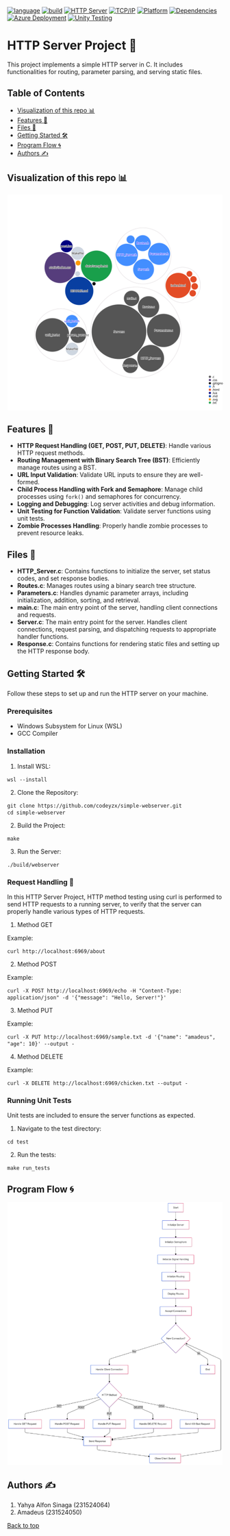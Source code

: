 <a name="top"></a>
[![language](https://img.shields.io/badge/language-C-00599C?style=for-the-badge&logo=c)](https://en.wikipedia.org/wiki/C_(programming_language))
[![build](https://img.shields.io/github/workflow/status/username/repo/build?style=for-the-badge)](https://github.com/username/repo/actions)
[![HTTP Server](https://img.shields.io/badge/HTTP%20Server-Active-blue?style=for-the-badge)](https://www.ietf.org/rfc/rfc2616.txt)
[![TCP/IP](https://img.shields.io/badge/TCP/IP-Supported-lightblue?style=for-the-badge)](https://en.wikipedia.org/wiki/Internet_Protocol_Suite)
[![Platform](https://img.shields.io/badge/Platform-Linux%20%7C%20Windows%20%7C%20macOS-lightgray?style=for-the-badge)](https://en.wikipedia.org/wiki/Linux)
[![Dependencies](https://img.shields.io/badge/Dependencies-None-4B8B3B?style=for-the-badge)](https://shields.io/)
[![Azure Deployment](https://img.shields.io/badge/Azure-Deploying-blue?style=for-the-badge&logo=azure)](https://azure.microsoft.com/en-us/)
[![Unity Testing](https://img.shields.io/badge/Unit%20Testing-Unity-yellow?style=for-the-badge)](https://github.com/ThrowTheSwitch/Unity)


# HTTP Server Project 🚀

This project implements a simple HTTP server in C. It includes functionalities for routing, parameter parsing, and serving static files.

## Table of Contents
- [Visualization of this repo 📊](#visualization-of-this-repo-)
- [Features 🌟](#features-)
- [Files 📁](#files-)
- [Getting Started 🛠️](#getting-started-️)
- [Program Flow 🌀](#program-flow-)
- [Authors ✍️](#program-flow)


## Visualization of this repo 📊

![Visualization of this repo](./diagram.svg)


## Features 🌟

- **HTTP Request Handling (GET, POST, PUT, DELETE)**: Handle various HTTP request methods.
- **Routing Management with Binary Search Tree (BST)**: Efficiently manage routes using a BST.
- **URL Input Validation**: Validate URL inputs to ensure they are well-formed.
- **Child Process Handling with Fork and Semaphore**: Manage child processes using `fork()` and semaphores for concurrency.
- **Logging and Debugging**: Log server activities and debug information.
- **Unit Testing for Function Validation**: Validate server functions using unit tests.
- **Zombie Processes Handling**: Properly handle zombie processes to prevent resource leaks.


## Files 📁

- **HTTP_Server.c**: Contains functions to initialize the server, set status codes, and set response bodies.
- **Routes.c**: Manages routes using a binary search tree structure.
- **Parameters.c**: Handles dynamic parameter arrays, including initialization, addition, sorting, and retrieval.
- **main.c**: The main entry point of the server, handling client connections and requests.
- **Server.c**: The main entry point for the server. Handles client connections, request parsing, and dispatching requests to appropriate handler functions.
- **Response.c**: Contains functions for rendering static files and setting up the HTTP response body.


## Getting Started 🛠️
Follow these steps to set up and run the HTTP server on your machine.

### Prerequisites
- Windows Subsystem for Linux (WSL)
- GCC Compiler

### Installation
1. Install WSL:
```shell
wsl --install
```
2. Clone the Repository:
```shell
git clone https://github.com/codeyzx/simple-webserver.git
cd simple-webserver
```
2. Build the Project:
```shell
make
```
3. Run the Server:
```shell
./build/webserver
```

### Request Handling 📡
In this HTTP Server Project, HTTP method testing using curl is performed to send HTTP requests to a running server, to verify that the server can properly handle various types of HTTP requests.
1. Method GET

Example:
```shell
curl http://localhost:6969/about
```
2. Method POST

Example:
```shell
curl -X POST http://localhost:6969/echo -H "Content-Type: application/json" -d '{"message": "Hello, Server!"}'
```
3. Method PUT

Example:
```shell
curl -X PUT http://localhost:6969/sample.txt -d '{"name": "amadeus", "age": 10}' --output -
```
4. Method DELETE

Example:
```shell
curl -X DELETE http://localhost:6969/chicken.txt --output -
```


### Running Unit Tests
Unit tests are included to ensure the server functions as expected.
1. Navigate to the test directory:
```shell
cd test
```
2. Run the tests:
```shell
make run_tests
```


## Program Flow 🌀
![Program Flow](./asset/Alur_Webserver.png)


## Authors ✍️

1. Yahya Alfon Sinaga (231524064)
2. Amadeus (231524050)

[Back to top](#top)